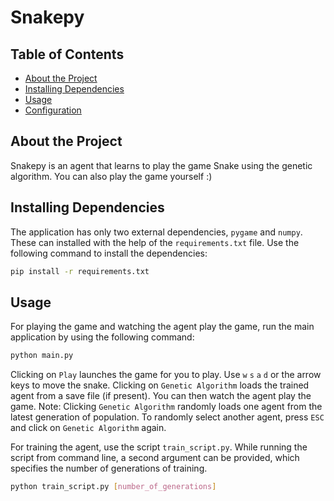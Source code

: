 # Snakepy

## Table of Contents
- [About the Project](#about-the-project)
- [Installing Dependencies](#installing-dependencies)
- [Usage](#usage)
- [Configuration](#configuration)

## About the Project
Snakepy is an agent that learns to play the game Snake using the genetic algorithm. You can also play the game yourself :)

## Installing Dependencies
The application has only two external dependencies, `pygame` and `numpy`. These can installed with the help of the `requirements.txt` file. Use the following command to install the dependencies:
```bash
pip install -r requirements.txt
```

## Usage
For playing the game and watching the agent play the game, run the main application by using the following command:
```bash
python main.py
```
Clicking on `Play` launches the game for you to play. Use `w` `s` `a` `d` or the arrow keys to move the snake. Clicking on `Genetic Algorithm` loads the trained agent from a save file (if present). You can then watch the agent play the game. Note: Clicking `Genetic Algorithm` randomly loads one agent from the latest generation of population. To randomly select another agent, press `ESC` and click on `Genetic Algorithm` again.

For training the agent, use the script `train_script.py`. While running the script from command line, a second argument can be provided, which specifies the number of generations of training.
```bash
python train_script.py [number_of_generations]
```
